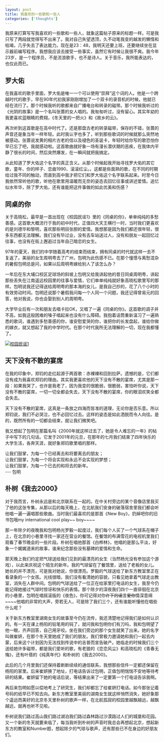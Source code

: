 ```yaml
---
layout: post
title: 我喜欢的一些歌和一些人
categories: ['thoughts']
---
```



我原来打算写写我喜欢的一些歌和一些人，就象这篇帖子原来的标题一样。可是我只写了两段就觉得写不出来了。我对自己失望透顶，久不动笔我变的越发的懒惰和枯竭，几乎失去了表达能力。现在是23：48，我明天还要上班，还要继续坐在显示器前编写程序。我想我应该去接受一些事实，虽然它有时候让我很不爽。我今年23岁，是一个程序员，不是流浪歌手，也不是诗人。关于音乐，我所能表达的，也仅此而已。


罗大佑
------

在我喜欢的歌手里面，罗大佑是唯一一个可以使用“崇拜”这个词的人。他是一个跨越时代的歌手，早在90年代初我家刚刚增加了一个双卡的录音机的时候，他就已经在流行了。那个时候我听的歌都来自广播电台和转录的磁带。那个时候我听过的《光阴的故事》是一个名叫张蔷的女人唱的。我匆匆听过，没有留心。其实年幼的我更喜欢蓝眼睛的费翔，《冬天里的一把火》和《故乡的云》。

再次听到这首歌是在高中时代了。还是那盘古老的转录磁带，保存的不错，张蔷的声音还是象当年一样年轻。此时我认字也多了，听到那些歌词的时候就那么突然地被感动。张蔷说发黄的相片古老的信以及褪色的圣诞卡，年轻时给你写的歌恐怕你早已忘了吧，我就感动啦。这首歌曲就好象一场有漫长潜伏期的恶疾，在我体内平静了很长的时间，然后突然爆发，在一瞬间就把我搞定。

从此知道了罗大佑这个名字的真正含义。从那个时候起我开始寻找罗大佑的其它歌，童年、你的样子、恋曲1990、滚滚红尘。。这都是些面熟的歌，在不同的时期给过我不同的触动，而直到高中我才把它们和罗大佑这个名字联系起来。时至今日我依然常听他的歌，听他在歌里用温暖而无奈的姿态去回忆往事或讲述爱情。追忆似水年华，除了罗大佑，还有谁能把这件事做的如此优美和伤感？


同桌的你
--------

关于高晓松，最早是一首出现在《校园民谣1》里的《同桌的你》，单单纯纯的多愁善感。这首歌大概流行于我的初中时代，正值四大天王横行一时，当时我们更喜欢的是刘德华和黎明，喜欢那些明目张胆的爱情。我想那是因为我们都还很年轻，很多东西都无法理解。我们没有毕过业，没有去车站送过人，没有和朋友一起回忆过往事，也没有在街上邂逅过当年自己暗恋的女生。

97年的夏天，我们的中学随着高考的结束而结束，拥有同桌的时代就这样一去不复返了。美丽的女生周明粤去了广州，包明为此伤感不已。在那个憧憬与离愁混杂的暑假包明总是问，如果以后周明粤嫁给别人了该怎么办？

一年后在东大埔口校区足球场的斜坡上包明又给我讲起他的昔日同桌周明粤，讲起那些丢失在江南遥远校园里的往事与爱情，它们单单纯纯就好象高晓松歌里写的那样。包明说我还记得送给周明粤的那本海的女儿，是我自己抄的，花了八个小时的有效劳动时间。包明还说那个暑假我问每一个人同一个问题，我还记得曾易元的回答，他对我说，你也会娶到别人的周明粤。

大学毕业后有一次和朋友去唱卡拉OK，又唱了一遍《同桌的你》。这首歌的调子并不高，如我这般困难的嗓子唱起来也没有什么障碍。我抱着话筒重新温习了一遍熟悉的歌词，谁遇到多愁善感的你，谁安慰爱哭的你，谁把你的长发盘起，谁给你做的嫁衣，就又想起了我的中学时代。在那个时代我所无法理解的一切，现在我都懂了。

<p><a href="http://www.flickr.com/photos/zhengzhong/4327950094/" title="校园民谣1, on Flickr"><img src="http://farm3.staticflickr.com/2793/4327950094_88587d6609.jpg" alt="校园民谣1"/></a></p>


天下没有不散的宴席
----------------

在我的印象中，郑钧的走红起源于两首歌：赤裸裸和回到拉萨。遗憾的是，它们都没有成为我喜欢郑钧的理由。其实我更喜欢他的天下没有不散的宴席，尤其是那一段：如果我哭了，也许是我老了，因为我变的很脆弱，很脆弱，害怕听你说，天下没有不散的宴席，一切一切全都会失去，天下没有不散的宴席，你的眼泪欢笑全都会失去。

天下没有不散的宴席，这真是一条放之四海而皆准的道理，无论你是否乐意。所以郑钧说，我们不必哭泣，也不必回忆过去。这样的姿态是如此洒脱而令人向往。是的，既然所有的一切都会结束，就让我们微笑吧。

我又想起了包明在那篇名叫《2000年就这样过去了，她是令人难忘的一年》的帖子中写下的几句话。它发于2001年的元旦，在那年的七月我们结束了四年快乐的大学生活，各奔天涯，就好象郑钧歌里唱的那样。

让我们鼓掌，为每一个已经离去和将要离去的朋友；<br/>
让我们鼓掌，为每一个将会实现和永远不会实现的梦想；<br/>
让我们鼓掌，为每一个已去的和将去的新年。<br/>
--- 包明<br/>


朴树《我去2000》
---------------

对于我而言，朴树永远是和北京联系在一起的。在中关村旁边的某个音像店里我买了他的这张专集，从那以后的每天晚上，在北航我们安身的破落宿舍里我们都会听他唱一遍一遍唱那些歌曲。当时我们最喜欢的是那首《New Boy》，扔掉吧你的旧书包哦my international cool play~~ boy~~~~

那一年除夕的夜晚我和包明杨光罗毅一起度过，我们每个人买了一个气球系在帽子上，在北京的小巷里寻找一家还在营业的餐馆。在餐馆的布满雪花的电视机里我们观看了春节晚会的一些片段。朴树在唱他那首《白桦林》，他唱的是那么平淡，好象一个娓娓道来的故事，谁来纪念那些没有墓碑的爱情和生命。

那天晚上我们约定把气球送给我们见到的最漂亮的女生（当然杨光没有参加这个游戏），以此来庆祝这个陌生的新年。我的气球留在了餐馆里，送给了老板的女儿。 她长的并不漂亮，可是我对她说，你很漂亮。罗毅的气球送给了新东方教室里正在看录象的一个女孩。光线很暗，我们没有看清她的容貌，只看见她拿着气球走出教 室，消失在人群中间。包明的气球送给了一位正在给家里打电话的女生，我至今仍能记得她接过气球时惊讶和快乐的表情。那个除夕的深夜我们四个一直徘徊在北京的小巷里，包明在唱摇滚版的《夜色》，你可记得对你~~许下的诺~~言~~爱你~~情深意绵~~~~他唱的非常的大声，旁若无人，可是除了我们三个，还有谁能听懂他在唱些什么呢？

关于新东方教室里湖南女生的故事至今仍在流传，我还清楚地记得我们是如何认识的。有一天在课上杨阳的铅笔用的钝了，就问我和包明你们有刀吗，我和包明望了他一眼，齐声回答，自己用牙咬。坐在我们旁边的那个女生就笑了出来。她的名字叫做崔妍，在那个冬天里她成了我们的朋友。我们曾极力邀请她和我们一起去内蒙，后来这个计划因为无法找到传说中的吉普而宣告破产。她临走的时候我们三个送给她许多磁带，都是我们爱听的歌，有老狼的《恋恋风尘》和高晓松的《青春无悔》，还有叶蓓的《纯真年代》和朴树的《我去2000》。

此后的几个月里我们还保持着断断续续的通信联系，我想那些信件一定都还保留在杨阳的家里。后来崔妍换了地址，打电话告诉过包明，正值包明惴惴不安地等待考研的结果。崔妍留下她的电话后说，等结果出来了一定要第一个打电话告诉我啊。

再后来包明如愿以偿地考上了研究生，我们却都忘了给崔妍打电话。如今那张记着号码的纸早已不知去向。新东方教室里美丽的湖南女生就这样悄然消失，她好象那个遥远而美好的北京冬天里朴树的歌声一样，在北航孤寂的校园里越飘越远，越飘越远，就再也听不见啦。

朴树说我们路过高山我们路过湖泊我们路过森林路过沙漠路过人们的城堡和花园。又一个新的冬天就要来临了，每当我听到朴树的声音时我总会再想起北京，想起新东方的教室和Number题，想起除夕的气球与歌声，还有那些已不在身边的好朋友们。

